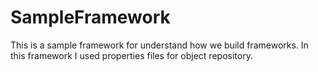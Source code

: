 # SampleFramework
This is a sample framework for understand how we build frameworks.
In this framework I used properties files for object repository.
